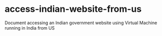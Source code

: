 # access-indian-website-from-us
Document accessing an Indian government website using Virtual Machine running in India from US
